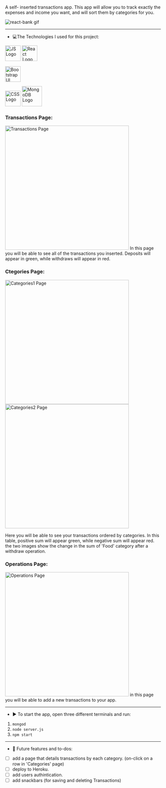 A self- inserted transactions app. This app will allow you to track exactly the expenses and income you want, and will sort them by categories for you.

![react-bank gif](https://i.giphy.com/media/XDtLnnUdVe3x3BhbgX/giphy.webp)

________________________________________________________________
- :computer:The Technologies I used for this project:
<img alt="JS Logo" src="https://www.vitoshacademy.com/wp-content/uploads/2015/04/JS.png"  height="50">
<img alt="React Logo" src="https://www.logolynx.com/images/logolynx/e1/e12c387bd8ebccf18a4741b4b83a6d71.png" height="50">

<p>
<img alt= "Bootstrap UI Logo" src="https://raw.githubusercontent.com/angular-ui/angular-ui.github.com/master/logo/UI_Shield_Bootstrap.png" height="50">
 </p>
<img alt="CSS Logo" src="https://upload.wikimedia.org/wikipedia/commons/d/d5/CSS3_logo_and_wordmark.svg"  height="50">
<img alt="MongoDB Logo"  src="https://cdn.app.compendium.com/uploads/user/e7c690e8-6ff9-102a-ac6d-e4aebca50425/f4a5b21d-66fa-4885-92bf-c4e81c06d916/Image/e5eee315a17de0d7f56117077eb71fa9/mongo.png" height="65">


 ### Transactions Page: ###
  <img alt="Transactions Page" src="https://i.postimg.cc/52t5Ry5B/Transactions.png" height="400"> 
In this page you will be able to see all of the transactions you inserted. Deposits will appear in green, while withdraws will appear in red.
 
  ### Ctegories Page: ###
   <img alt="Categories1 Page" src="https://i.postimg.cc/XvL8BB0m/Categories1.png" height="400"> 
   <img alt="Categories2 Page" src="https://i.postimg.cc/631fYsqh/Categories2.png" height="400"> 

 Here you will be able to see your transactions ordered by categories. In this table, positive sum will appear green, while negative sum will appear red.
 the two images show the change in the sum of 'Food' category after a withdraw operation.
 
 ### Operations Page: ###
  <img alt="Operations Page" src="https://i.postimg.cc/k5W5TW5Y/Operations.png" height="400"> 
 in this page you will be able to add a new transactions to your app. 


---------------------
- :arrow_forward: To start the app, open three different terminals and run:
1.  `mongod`
2.  `node server.js`
3.  `npm start`
---------------------
- :memo: Future features and to-dos:
 - [ ] add a page that details transactions by each category. (on-click on a row in 'Categories' page) 
 - [ ] deploy to Heroku.
 - [ ] add users authintication.
 - [ ] add snackbars (for saving and deleting Transactions)
